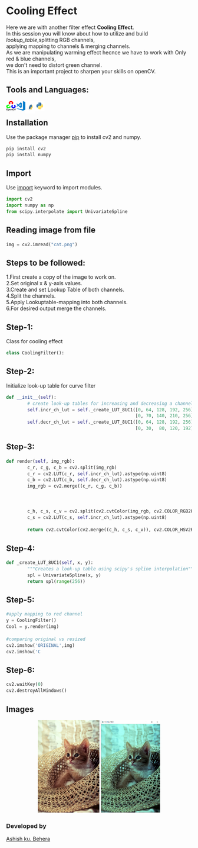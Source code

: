 # Cooling Effect
Here we are with another filter effect **Cooling Effect**.<br>
In this session you will know about how to utilize and build *lookup_table*,splitting RGB channels,<br>
applying mapping to channels & merging channels.<br>
As we are manipulating warming effect hecnce we have to work with Only red & blue channels,<br>
we don't need to distort green channel.<br>
This is an important project to sharpen your skills on openCV.<br>
## Tools and Languages:<br>
<img align="left" alt="OpenCV" width="26px" src="opencv.png">
<img align="left" alt="VS Code" width="26px" src="visual-studio-code.png">
<img align="left" alt="pip" width="26px" height="34px" src="pip.png">
<img align="left" alt="Python" width="26px" src="python.png">
<br>


## Installation
Use the package manager [pip](https://pip.pypa.io/en/stable/) to install cv2 and numpy.


```cmd
pip install cv2
pip install numpy
```

## Import
Use [import](https://www.w3schools.com/python/ref_keyword_import.asp) keyword to import modules.

```python
import cv2
import numpy as np
from scipy.interpolate import UnivariateSpline
```

## Reading image from file

```python
img = cv2.imread("cat.png")
```

## Steps to be followed:
1.First create a copy of the image to work on.<br>
2.Set original x & y-axis values.<br>
3.Create and set Lookup Table of both channels.<br>
4.Split the channels.<br>
5.Apply Lookuptable-mapping into both channels.<br>
6.For desired output merge the channels. 

## Step-1:
Class for cooling effect 
```python
class CoolingFilter():
```
## Step-2:
Initialize look-up table for curve filter
```python
def __init__(self):
        # create look-up tables for increasing and decreasing a channel
        self.incr_ch_lut = self._create_LUT_8UC1([0, 64, 128, 192, 256],
                                                 [0, 70, 140, 210, 256])
        self.decr_ch_lut = self._create_LUT_8UC1([0, 64, 128, 192, 256],
                                                 [0, 30,  80, 120, 192])
```
## Step-3:
```python
def render(self, img_rgb):
        c_r, c_g, c_b = cv2.split(img_rgb)
        c_r = cv2.LUT(c_r, self.incr_ch_lut).astype(np.uint8)
        c_b = cv2.LUT(c_b, self.decr_ch_lut).astype(np.uint8)
        img_rgb = cv2.merge((c_r, c_g, c_b))


       
        c_h, c_s, c_v = cv2.split(cv2.cvtColor(img_rgb, cv2.COLOR_RGB2HSV))
        c_s = cv2.LUT(c_s, self.incr_ch_lut).astype(np.uint8)

        return cv2.cvtColor(cv2.merge((c_h, c_s, c_v)), cv2.COLOR_HSV2RGB)
```     
## Step-4:
```python
def _create_LUT_8UC1(self, x, y):
        """Creates a look-up table using scipy's spline interpolation"""
        spl = UnivariateSpline(x, y)
        return spl(range(256))
```
## Step-5:
```python
#apply mapping to red channel
y = CoolingFilter()
Cool = y.render(img)

#comparing original vs resized
cv2.imshow('ORIGINAL',img)
cv2.imshow('C
```
## Step-6:
```python
cv2.waitKey(0)
cv2.destroyAllWindows()
```

## Images
<p align="center">
	<img src="cat.png" alt="Original png", height=250px,width=350px>
	<img src="cool.PNG" alt="Cooled", height=250px,width=340px>
</p>

### Developed by
 [Ashish ku. Behera](https://github.com/ashish-max "Github Id")
